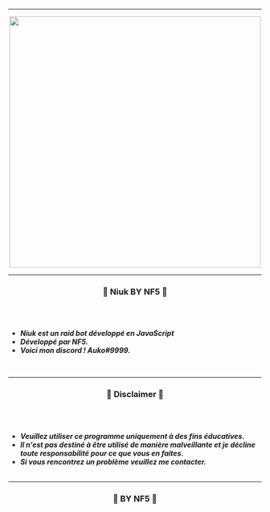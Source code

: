 

-----
<p align="center">
<img src="https://cdn.discordapp.com/attachments/947506641102843914/960963894111764550/EB33B8E4-5254-4A8A-95B4-BAF4A104E567.png", width="500", height="500">
</p>


-----

### <p align="center">🦎 Niuk BY NF5 🦎</p>

<br><br>
* ***Niuk est un raid bot développé en JavaScript***
* ***Développé par NF5.***
* ***Voici mon discord ! Auko#9999.***
</p>
<br>

-----






### <p align="center">📌 Disclaimer 📌</p>

<br><br>
* ***Veuillez utiliser ce programme uniquement à des fins éducatives.***
* ***Il n'est pas destiné à être utilisé de manière malveillante et je décline toute responsabilité pour ce que vous en faites.***
* ***Si vous rencontrez un problème veuillez me contacter.***
<br><br>

-----

### <p align="center">🧨 BY NF5 🧨</p>
